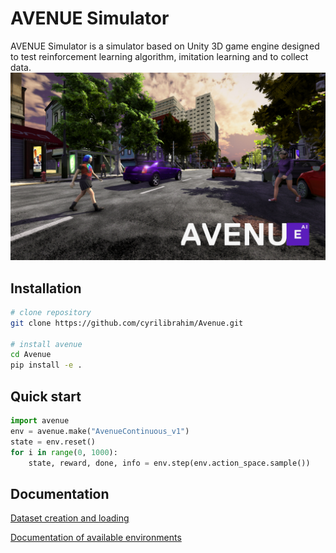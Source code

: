 # AVENUE Simulator

AVENUE Simulator is a simulator based on Unity 3D game engine designed to test reinforcement learning algorithm, imitation learning and to collect data.
![Alt text](images/AVENUE.jpg?raw=true "Title")

## Installation
```bash
# clone repository
git clone https://github.com/cyrilibrahim/Avenue.git 

# install avenue
cd Avenue
pip install -e .
```

## Quick start

```python
import avenue
env = avenue.make("AvenueContinuous_v1")
state = env.reset()
for i in range(0, 1000):
    state, reward, done, info = env.step(env.action_space.sample())
```

## Documentation

[Dataset creation and loading](docs/DATASET.md)

[Documentation of available environments](docs/ENVIRONMENTS.md)
